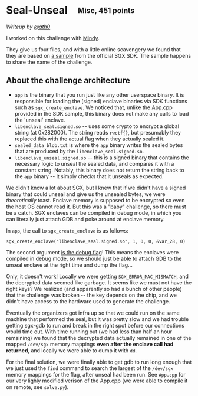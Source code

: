 # Seal-Unseal&emsp;<sub><sup>Misc, 451 points</sup></sub>

_Writeup by [@ath0](https://fastb.in)_

I worked on this challenge with [Mindy]().

They give us four files, and with a little online scavengery we found that they are based on [a sample](https://github.com/intel/linux-sgx/tree/master/SampleCode/SealUnseal) from the official SGX SDK. The sample happens to share the name of the challenge.

## About the challenge architecture
- `app` is the binary that you run just like any other userspace binary. It is responsible for loading the (signed) enclave binaries via SDK functions such as `sgx_create_enclave`. We noticed that, unlike the App.cpp provided in the SDK sample, this binary does not make any calls to load the 'unseal' enclave.
- `libenclave_seal.signed.so` -- uses some crypto to encrypt a global string (at 0x282000). The string reads `rwctf{}`, but presumably they replaced this with the actual flag when they actually sealed it.
- `sealed_data_blob.txt` is where the `app` binary writes the sealed bytes that are produced by the `libenclave_seal.signed.so`.
- `libenclave_unseal.signed.so` -- this is a signed binary that contains the necessary logic to unseal the sealed data, and compares it with a constant string. Notably, this binary does not return the string back to the `app` binary -- it simply checks that it unseals as expected.


We didn't know a lot about SGX, but I knew that if we didn't have a signed binary that could unseal and give us the unsealed bytes, we were *theoretically* toast. Enclave memory is supposed to be encrypted so even the host OS cannot read it. But this was a "baby" challenge, so there must be a catch. SGX enclaves can be compiled in debug mode, in which you can literally just attach GDB and poke around at enclave memory.

In `app`, the call to `sgx_create_enclave` is as follows:

```
sgx_create_enclave("libenclave_seal.signed.so", 1, 0, 0, &var_28, 0)
```

The second argument [is the debug flag](https://github.com/intel/linux-sgx/blob/master/common/inc/sgx_urts.h#L88)! This means the enclaves were compiled in debug mode, so we should just be able to attach GDB to the unseal enclave at the right time and dump the flag...

Only, it doesn't work! Locally we were getting `SGX_ERROR_MAC_MISMATCH`, and the decrypted data seemed like garbage. It seems like we must not have the right keys? We realized (and apparently so had a bunch of other people) that the challenge was broken -- the key depends on the chip, and we didn't have access to the hardware used to generate the challenge.

Eventually the organizers got infra up so that we could run on the same machine that performed the seal, but it was pretty slow and we had trouble getting sgx-gdb to run and break in the right spot before our connections would time out. With time running out (we had less than half an hour remaining) we found that the decrypted data actually remained in one of the mapped `/dev/sgx` memory mappings **even after the enclave call had returned**, and locally we were able to dump it with `dd`.

For the final solution, we were finally able to get gdb to run long enough that we just used the `find` command to search the largest of the `/dev/sgx` memory mappings for the flag, after unseal had been run. See `App.cpp` for our very lighly modified verison of the App.cpp (we were able to compile it on remote, see `solve.py`).


